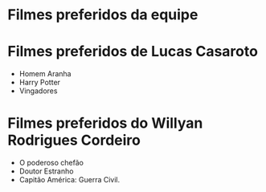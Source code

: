 # Filmes preferidos da equipe

# Filmes preferidos de Lucas Casaroto

 * Homem Aranha
 * Harry Potter
 * Vingadores


# Filmes preferidos do Willyan Rodrigues Cordeiro

 * O poderoso chefão
 * Doutor Estranho
 * Capitão América: Guerra Civil.
 

